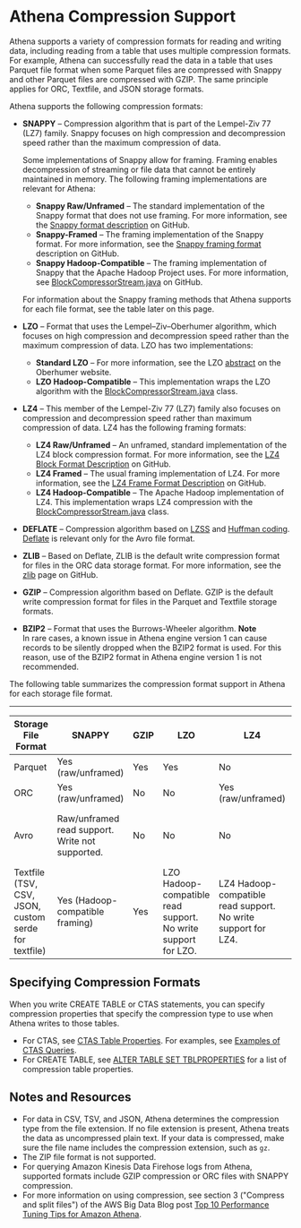 # Athena Compression Support<a name="compression-formats"></a>

Athena supports a variety of compression formats for reading and writing data, including reading from a table that uses multiple compression formats\. For example, Athena can successfully read the data in a table that uses Parquet file format when some Parquet files are compressed with Snappy and other Parquet files are compressed with GZIP\. The same principle applies for ORC, Textfile, and JSON storage formats\.

Athena supports the following compression formats:
+ **SNAPPY** – Compression algorithm that is part of the Lempel\-Ziv 77 \(LZ7\) family\. Snappy focuses on high compression and decompression speed rather than the maximum compression of data\.

  Some implementations of Snappy allow for framing\. Framing enables decompression of streaming or file data that cannot be entirely maintained in memory\. The following framing implementations are relevant for Athena:
  + **Snappy Raw/Unframed** – The standard implementation of the Snappy format that does not use framing\. For more information, see the [Snappy format description](https://github.com/google/snappy/blob/master/format_description.txt) on GitHub\.
  + **Snappy\-Framed** – The framing implementation of the Snappy format\. For more information, see the [Snappy framing format](https://github.com/google/snappy/blob/master/framing_format.txt) description on GitHub\.
  + **Snappy Hadoop\-Compatible** – The framing implementation of Snappy that the Apache Hadoop Project uses\. For more information, see [BlockCompressorStream\.java](https://github.com/apache/hadoop/blob/f67237cbe7bc48a1b9088e990800b37529f1db2a/hadoop-common-project/hadoop-common/src/main/java/org/apache/hadoop/io/compress/BlockCompressorStream.java) on GitHub\.

  For information about the Snappy framing methods that Athena supports for each file format, see the table later on this page\.
+ **LZO** – Format that uses the Lempel–Ziv–Oberhumer algorithm, which focuses on high compression and decompression speed rather than the maximum compression of data\. LZO has two implementations:
  + **Standard LZO** – For more information, see the LZO [abstract](http://www.oberhumer.com/opensource/lzo/#abstract) on the Oberhumer website\.
  + **LZO Hadoop\-Compatible** – This implementation wraps the LZO algorithm with the [BlockCompressorStream\.java](https://github.com/apache/hadoop/blob/f67237cbe7bc48a1b9088e990800b37529f1db2a/hadoop-common-project/hadoop-common/src/main/java/org/apache/hadoop/io/compress/BlockCompressorStream.java) class\.
+ **LZ4** – This member of the Lempel\-Ziv 77 \(LZ7\) family also focuses on compression and decompression speed rather than maximum compression of data\. LZ4 has the following framing formats:
  + **LZ4 Raw/Unframed** – An unframed, standard implementation of the LZ4 block compression format\. For more information, see the [LZ4 Block Format Description](https://github.com/lz4/lz4/blob/dev/doc/lz4_Block_format.md) on GitHub\.
  + **LZ4 Framed** – The usual framing implementation of LZ4\. For more information, see the [LZ4 Frame Format Description](https://github.com/lz4/lz4/blob/dev/doc/lz4_Frame_format.md) on GitHub\.
  + **LZ4 Hadoop\-Compatible** – The Apache Hadoop implementation of LZ4\. This implementation wraps LZ4 compression with the [BlockCompressorStream\.java](https://github.com/apache/hadoop/blob/f67237cbe7bc48a1b9088e990800b37529f1db2a/hadoop-common-project/hadoop-common/src/main/java/org/apache/hadoop/io/compress/BlockCompressorStream.java) class\.
+ **DEFLATE** – Compression algorithm based on [LZSS](https://en.wikipedia.org/wiki/Lempel%E2%80%93Ziv%E2%80%93Storer%E2%80%93Szymanski) and [Huffman coding](https://en.wikipedia.org/wiki/Huffman_coding)\. [Deflate](https://en.wikipedia.org/wiki/Deflate) is relevant only for the Avro file format\.
+ **ZLIB** – Based on Deflate, ZLIB is the default write compression format for files in the ORC data storage format\. For more information, see the [zlib](https://github.com/madler/zlib) page on GitHub\.
+ **GZIP** – Compression algorithm based on Deflate\. GZIP is the default write compression format for files in the Parquet and Textfile storage formats\.
+ **BZIP2** – Format that uses the Burrows\-Wheeler algorithm\.
**Note**  
In rare cases, a known issue in Athena engine version 1 can cause records to be silently dropped when the BZIP2 format is used\. For this reason, use of the BZIP2 format in Athena engine version 1 is not recommended\.

The following table summarizes the compression format support in Athena for each storage file format\.


****  

| Storage File Format | SNAPPY | GZIP | LZO | LZ4 | BZIP2 | ZLIB | DEFLATE | 
| --- | --- | --- | --- | --- | --- | --- | --- | 
| Parquet | Yes \(raw/unframed\) | Yes | Yes | No | No | No | No | 
| ORC | Yes \(raw/unframed\) | No | No | Yes \(raw/unframed\) | No | Yes | No | 
| Avro | Raw/unframed read support\. Write not supported\. | No | No | No | Read support only\. Write not supported\. | No | Yes | 
| Textfile \(TSV, CSV, JSON, custom serde for textfile\) | Yes \(Hadoop\-compatible framing\) | Yes | LZO Hadoop\-compatible read support\. No write support for LZO\. | LZ4 Hadoop\-compatible read support\. No write support for LZ4\. | Yes | No | No | 

## Specifying Compression Formats<a name="compression-support-specifying-compression-formats"></a>

When you write CREATE TABLE or CTAS statements, you can specify compression properties that specify the compression type to use when Athena writes to those tables\.
+ For CTAS, see [CTAS Table Properties](create-table-as.md#ctas-table-properties)\. For examples, see [Examples of CTAS Queries](ctas-examples.md)\.
+ For CREATE TABLE, see [ALTER TABLE SET TBLPROPERTIES](alter-table-set-tblproperties.md) for a list of compression table properties\.

## Notes and Resources<a name="compression-support-notes-and-resources"></a>
+ For data in CSV, TSV, and JSON, Athena determines the compression type from the file extension\. If no file extension is present, Athena treats the data as uncompressed plain text\. If your data is compressed, make sure the file name includes the compression extension, such as `gz`\.
+ The ZIP file format is not supported\.
+ For querying Amazon Kinesis Data Firehose logs from Athena, supported formats include GZIP compression or ORC files with SNAPPY compression\.
+ For more information on using compression, see section 3 \("Compress and split files"\) of the AWS Big Data Blog post [Top 10 Performance Tuning Tips for Amazon Athena](http://aws.amazon.com/blogs/big-data/top-10-performance-tuning-tips-for-amazon-athena/)\.
